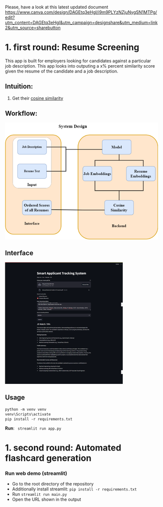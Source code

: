 Please, have a look at this latest updated document
https://www.canva.com/design/DAGEtq3eHgI/i9m9PLYzNZjuNygSN1MTPg/edit?utm_content=DAGEtq3eHgI&utm_campaign=designshare&utm_medium=link2&utm_source=sharebutton 


# 1. first round: Resume Screening 
This app is built for employers looking for candidates against a particular job description. This app looks into outputing a x% percent similarity score given the resume of the candidate and a job description.

## Intuition:
1. Get their [cosine similarity](https://developers.google.com/machine-learning/clustering/similarity/measuring-similarity)

## Workflow:
<img src = "Demo\Workflow.png">

## Interface
<img src = "Demo\Interface.png" height=400>

## Usage

```
python -m venv venv
venv\Scripts\activate
pip install -r requirements.txt
```
**Run**: ``` streamlit run app.py```







# 1. second round: Automated flashcard generation
### Run web demo (streamlit)

* Go to the root directory of the repository
* Additionally install streamlit: `pip install -r requirements.txt`
* Run `streamlit run main.py`
* Open the URL shown in the output





